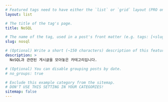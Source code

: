 ```yaml
---
# Featured tags need to have either the `list` or `grid` layout (PRO only).
layout: list

# The title of the tag's page.
title: NoSQL

# The name of the tag, used in a post's front matter (e.g. tags: [<slug>]).
slug: nosql

# (Optional) Write a short (~150 characters) description of this featured tag.
description: >
  NoSQL과 관련된 게시글을 모아놓은 카테고리입니다.

# (Optional) You can disable grouping posts by date.
# no_groups: true

# Exclude this example category from the sitemap.
# DON'T USE THIS SETTING IN YOUR CATEGORIES!
sitemap: false
---
```

